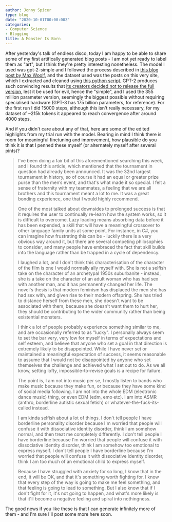```yaml
---
author: Jonny Spicer
type: blog
date: "2020-10-01T00:00:00Z"
categories:
- Computer Science
- Blogging
title: A Monster Is Born
---
```

After yesterday's talk of endless disco, today I am happy to be able to share some of my first artifically generated blog posts - I am not yet ready to label them as "art", but I think
they're pretty interesting nonetheless. The model I used was gpt-2-simple and I followed the process described in [this blog post by Max Woolf,](https://minimaxir.com/2019/09/howto-gpt2/) and the dataset used was the posts on this very site, which I extracted and cleaned using [this python script.](https://github.com/jonnyspicer/jonnyspicer.github.io/blob/master/data_collection.py) GPT-2 produces such convincing results that [its creators decided not to release the full version,](https://www.technologyreview.com/2019/08/29/133218/openai-released-its-fake-news-ai-gpt-2/) lest it be used for evil, hence the "simple", and I used the 355 million parameter
version, seemingly the biggest possible without requiring specialised hardware (GPT-3 has 175 billion parameters, for reference). For the first run I did 15000 steps, although this
isn't really necessary, for my dataset of ~215k tokens it appeared to reach convergence after around 4000 steps.

And if you didn't care about any of that, here are some of the edited highlights from my trial run with the model. Bearing in mind I think there is room for meaningful finetuning
and improvement, how plausible do you think it is that I penned these myself (or alternately myself after several pints)?

> I’ve been doing a fair bit of this aforementioned searching this week, and I found this article,
> which mentioned that the tournament in question had already been
>announced. It was the 32nd largest tournament in history, so of course
> it had an equal or greater prize purse than the men’s event, and that's what made it
> so special.
> I felt a sense of fraternity with my teammates, a feeling that we are all brothers
> and this tournament meant a lot to me. It was a great bonding experience, one
> that I would highly recommend.
>
> One of the most talked about downsides to prolonged success is that it requires the user to continually re-learn how the system works, so it is difficult
> to overcome. Lazy loading means absorbing data before it has been expended, a skill that will have a meaningful crossover to other
> language family units at some point. For instance, in C#, you can imagine how frustrating this can be - luckily there is a
> very obvious way around it, but there are several competing philosophies to consider, and many people have
> embraced the fact that skill builds into the language rather than be trapped in a cycle of dependency.
>
> I laughed a lot, and I don't think this characterisation of
> the character of the film is one I would normally ally myself with. She is not
> a selfish take on the character of an archetypal 1950s suburbanite - instead,
> she is a take on the character of an adult woman who
> has had sex with another man, and it has permanently changed her life.
> The novel's thesis is that modern feminism has displaced
> the men she has had sex with, and given rise to their modern
> offspring. She has tried to distance herself from these men, she doesn't want
> to be associated with them, because she doesn't want them to hurt her,
> they should be contributing to the wider community rather than being existential
> monsters.
>
> I think a lot of people probably experience something similar to me, and are occasionally referred to as "lucky". I personally always seem to set the bar very, very low for myself in terms of expectations
> and self esteem, and believe that anyone who set a goal in that direction is extremely likely to be disappointed.
> While I have never set or maintained a meaningful expectation of success, it seems reasonable to assume that I would not be disappointed by
> anyone who set themselves the challenge and achieved what I set out to do. As we all know, setting lofty, impossible-to-revise goals is a recipe for failure.
>
> The point is, I am not into music per se, I mostly listen to bands who make music because
> they make fun, or because they have some kind of social media following. I am
> not into the whole EDM (electronic dance music) thing, or even EDM (edm,
> emo etc). I am into ASMR (anthro, borderline autistic sexual fetish) or whatever-the-fuck-its-called
> instead.
>
> I am kinda selfish about a lot of things. I don't tell people I have borderline personality disorder because
> I'm worried that people will confuse it with dissociative identity disorder, think I am somehow
> normal, and then treat me completely differently. I don't tell people I have borderline because
> I'm worried that people will confuse it with dissociative identity disorder, think I am
> somehow too emotional to express myself. I don't tell people I have borderline because
> I'm worried that people will confuse it with dissociative identity disorder, think I am
> too much of an emotional child to express myself.
>
> Because I have struggled with anxiety for so long, I know that in the end, it will be OK, and that it's something worth
> fighting for. I know that every step of the way is going to make me feel something, and that feeling is going to lead to
> something. But I also know that if I don't fight for it, it's not going to happen, and what's more likely is that it'll become a
> negative feeling and spiral into nothingness.

The good news if you like these is that I can generate infinitely more of them - and I'm sure I'll post some more here soon.
